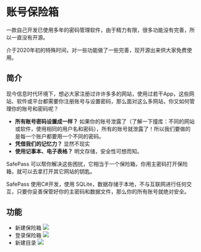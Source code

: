 ﻿账号保险箱
==============================
一款自己开发已使用多年的密码管理软件，由于精力有限，很多功能没有完善，所以一直没有开源。

介于2020年初的特殊时间，对一些功能做了一些完善，现开源出来供大家免费使用。


简介
---------------------------------
现今信息时代环境下，想必大家注册过许许多多的网站，使用过若干App，这些网站、软件或平台都需要你注册账号与设置密码，那么面对这么多网站，你又如何管理你的账号和密码呢？
+ **所有账号密码设置成一样？** 如果你的账号泄露了（了解一下撞库：不同的网站或软件，使用相同的用户名和密码），所有的账号就泄露了！所以我们要做的是每一个账户都要用一个不同的密码。
+ **凭借我们的记忆力？** 显然不现实
+ **使用记事本、电子表格？** 明文存储，安全性可想而知。

SafePass 可以帮你解决这些困扰，它相当于一个保险箱，你用主密码打开保险箱，就可以去拿打开其它网站的钥匙。

SafePass 使用C#开发，使用 SQLite，数据存储于本地，不与互联网进行任何交互，只要你妥善保管好你的主密码和数据文件，那么你的所有账号就绝对安全。

## 功能
+ 新建保险箱
  <img src="http://www.ilink123.com/download/safepass/images/image_20200315002.png" />
+ 登录保险箱
  <img src="http://www.ilink123.com/download/safepass/images/image_20200315003.png" />
+ 新建目录
  <img src="http://www.ilink123.com/download/safepass/images/image_20200315004.png" />

